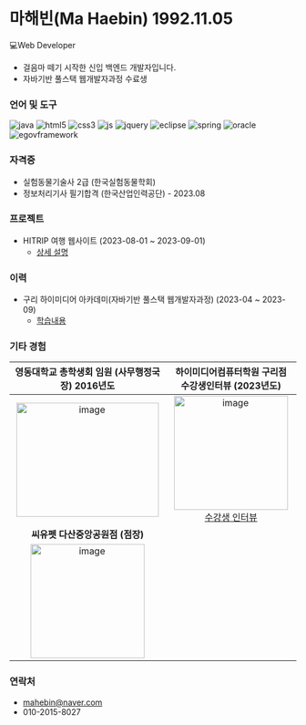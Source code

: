 # 마해빈(Ma Haebin) 1992.11.05
💻Web Developer <br>
* 걸음마 떼기 시작한 신입 백엔드 개발자입니다.
* 자바기반 풀스택 웹개발자과정 수료생

### 언어 및 도구
![java](https://img.shields.io/badge/Java-ED8B00?style=for-the-badge&logo=openjdk&logoColor=white)
![html5](https://img.shields.io/badge/HTML5-E34F26?style=for-the-badge&logo=html5&logoColor=white)
![css3](https://img.shields.io/badge/CSS-239120?&style=for-the-badge&logo=css3&logoColor=white)
![js](https://img.shields.io/badge/JavaScript-F7DF1E?style=for-the-badge&logo=JavaScript&logoColor=white)
![jquery](https://img.shields.io/badge/jQuery-0769AD?style=for-the-badge&logo=jquery&logoColor=white)
![eclipse](https://img.shields.io/badge/Eclipse-2C2255?style=for-the-badge&logo=eclipse&logoColor=white)
![spring](https://img.shields.io/badge/Spring-6DB33F?style=for-the-badge&logo=spring&logoColor=white)
![oracle](https://img.shields.io/badge/Oracle-F80000?style=for-the-badge&logo=oracle&logoColor=black)
![egovframework](https://img.shields.io/badge/egovframework-2C2255?style=for-the-badge&logoColor=black)
</div>

### 자격증
 * 실험동물기술사 2급 (한국실험동물학회)
 * 정보처리기사 필기합격 (한국산업인력공단) - 2023.08

### 프로젝트
* HITRIP 여행 웹사이트
  (2023-08-01 ~ 2023-09-01)
  - [상세 설명](https://github.com/Malvin222/Project_HITRIP#readme)

### 이력
* 구리 하이미디어 아카데미(자바기반 풀스택 웹개발자과정)
  (2023-04 ~ 2023-09)
  - [학습내용](https://github.com/Malvin222/himedia)


### 기타 경험
| 영동대학교 총학생회 임원 (사무행정국장) 2016년도 | 하이미디어컴퓨터학원 구리점 수강생인터뷰 (2023년도) |
|:---:|:---:|
| <img src="https://github.com/Malvin222/Malvin222/assets/127707299/21508fd5-9ec2-4554-8417-b3cc485ae5ee" width="250" height="200" alt="image"> | <img src="https://github.com/Malvin222/Malvin222/assets/127707299/2723a41f-6218-4eae-b463-f8c552bad1e9" width="200" alt="image"><br>[수강생 인터뷰](https://guri.himedia.co.kr/Community/interview_view/students/202) |
| **씨유펫 다산중앙공원점 (점장)**  | |
| <img src="https://github.com/Malvin222/Malvin222/assets/127707299/5a96b205-e57a-4b8f-be47-ea03250e09e8" width="200" alt="image"> |  |

### 연락처
 * mahebin@naver.com
 * 010-2015-8027
